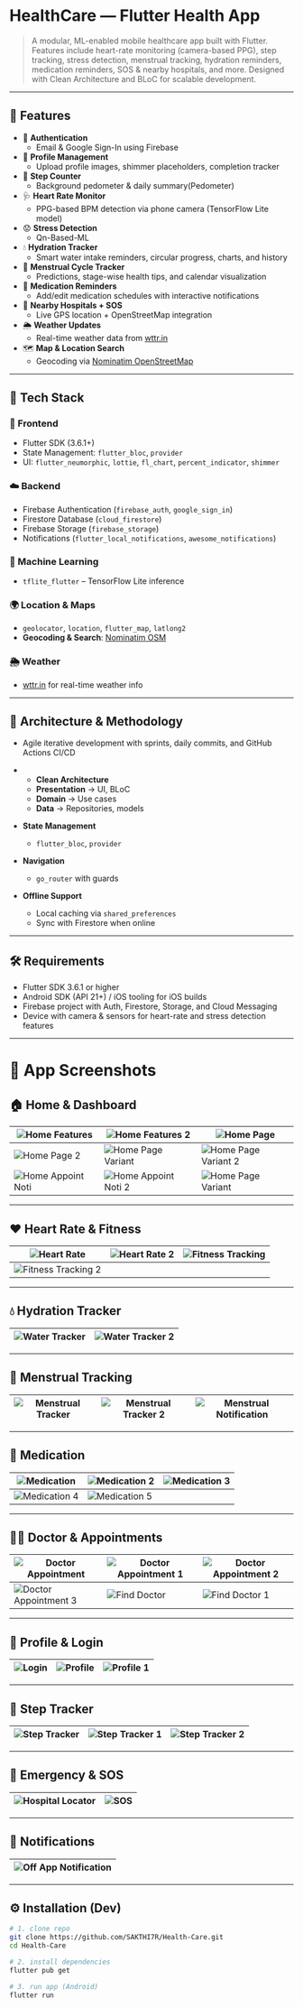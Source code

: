 # HealthCare — Flutter Health App

> A modular, ML-enabled mobile healthcare app built with Flutter. Features include heart-rate monitoring (camera-based PPG), step tracking, stress detection, menstrual tracking, hydration reminders, medication reminders, SOS & nearby hospitals, and more. Designed with Clean Architecture and BLoC for scalable development.

---

## 🚀 Features
- 🔐 **Authentication**
  - Email & Google Sign-In using Firebase
- 👤 **Profile Management**
  - Upload profile images, shimmer placeholders, completion tracker
- 🚶 **Step Counter**
  - Background pedometer & daily summary(Pedometer)
- 🩺 **Heart Rate Monitor**
  - PPG-based BPM detection via phone camera (TensorFlow Lite model)
- 😟 **Stress Detection**
  - Qn-Based-ML 
- 💧 **Hydration Tracker**
  - Smart water intake reminders, circular progress, charts, and history
- 📆 **Menstrual Cycle Tracker**
  - Predictions, stage-wise health tips, and calendar visualization
- 💊 **Medication Reminders**
  - Add/edit medication schedules with interactive notifications
- 🏥 **Nearby Hospitals + SOS**
  - Live GPS location + OpenStreetMap integration
- 🌦 **Weather Updates**
  - Real-time weather data from [wttr.in](https://wttr.in)
- 🗺️ **Map & Location Search**
  - Geocoding via [Nominatim OpenStreetMap](https://nominatim.openstreetmap.org)

---

## 🧭 Tech Stack
### 📱 Frontend
- Flutter SDK (3.6.1+)  
- State Management: `flutter_bloc`, `provider`  
- UI: `flutter_neumorphic`, `lottie`, `fl_chart`, `percent_indicator`, `shimmer`  

### ☁️ Backend
- Firebase Authentication (`firebase_auth`, `google_sign_in`)  
- Firestore Database (`cloud_firestore`)  
- Firebase Storage (`firebase_storage`)  
- Notifications (`flutter_local_notifications`, `awesome_notifications`)  

### 🤖 Machine Learning
- `tflite_flutter` – TensorFlow Lite inference  
  

### 🌍 Location & Maps
- `geolocator`, `location`, `flutter_map`, `latlong2`  
- **Geocoding & Search**: [Nominatim OSM](https://nominatim.openstreetmap.org)  

### 🌦 Weather
- [wttr.in](https://wttr.in) for real-time weather info  


---

## 📁 Architecture & Methodology
- Agile iterative development with sprints, daily commits, and GitHub Actions CI/CD
- - **Clean Architecture**  
  - **Presentation** → UI, BLoC  
  - **Domain** → Use cases  
  - **Data** → Repositories, models  

- **State Management**  
  - `flutter_bloc`, `provider`  

- **Navigation**  
  - `go_router` with guards  

- **Offline Support**  
  - Local caching via `shared_preferences` 
  - Sync with Firestore when online 

---

## 🛠️ Requirements
- Flutter SDK 3.6.1 or higher  
- Android SDK (API 21+) / iOS tooling for iOS builds  
- Firebase project with Auth, Firestore, Storage, and Cloud Messaging  
- Device with camera & sensors for heart-rate and stress detection features  

---
# 📸 App Screenshots

## 🏠 Home & Dashboard
| ![Home Features](DOCS/SCREENSHOTS/HOME_PAGE_V_D.jpg)  | ![Home Features 2](DOCS/SCREENSHOTS/HOME_PAGE_B_D.jpg) | ![Home Page](DOCS/SCREENSHOTS/HOME_FEATURES_D.jpg) |
|---|---|---|
| ![Home Page 2](DOCS/SCREENSHOTS/HOME_FEATURES_B_D.jpg)| ![Home Page Variant](DOCS/SCREENSHOTS/HOME_PAGE_H_D.jpg) | ![Home Page Variant 2](DOCS/SCREENSHOTS/HOME_PAGE_V_L.jpg) |
| ![Home Appoint Noti](DOCS/SCREENSHOTS/HOME_PAGE_APPOINT_NOTI.jpg) | ![Home Appoint Noti 2](DOCS/SCREENSHOTS/HOME_PAGE_APPOINT_NOTI_1.jpg) | ![Home Page Variant](DOCS/SCREENSHOTS/HOME_PAGE_H_D.jpg) |

---

## ❤️ Heart Rate & Fitness
| ![Heart Rate](DOCS/SCREENSHOTS/HEART_RATE.jpg) | ![Heart Rate 2](DOCS/SCREENSHOTS/HEART_RATE_1.jpg) | ![Fitness Tracking](DOCS/SCREENSHOTS/FITNESS_TRACKING.jpg) |
|---|---|---|
| ![Fitness Tracking 2](DOCS/SCREENSHOTS/FITNESSS_TRACKING_B.jpg) | | |

---

## 💧 Hydration Tracker
| ![Water Tracker](DOCS/SCREENSHOTS/WATER_TRACKER.jpg) | ![Water Tracker 2](DOCS/SCREENSHOTS/WATER_TRACKER_1.jpg) |
|---|---|

---

## 🌸 Menstrual Tracking
| ![Menstrual Tracker](DOCS/SCREENSHOTS/MENSTRUAL_TRACKER.jpg) | ![Menstrual Tracker 2](DOCS/SCREENSHOTS/MENSTRUAL_TRACKER_1.jpg) | ![Menstrual Notification](DOCS/SCREENSHOTS/MENSTRUAL_PEDICATION_NOTIFICATION.jpg) |
|---|---|---|

---

## 💊 Medication
| ![Medication](DOCS/SCREENSHOTS/MEDICATION.jpg) | ![Medication 2](DOCS/SCREENSHOTS/MEDICATION2.jpg) | ![Medication 3](DOCS/SCREENSHOTS/MEDICATION3.jpg) |
|---|---|---|
| ![Medication 4](DOCS/SCREENSHOTS/MEDICATION4.jpg) | ![Medication 5](DOCS/SCREENSHOTS/MEDICATION5.jpg) | |

---

## 🧑‍⚕️ Doctor & Appointments
| ![Doctor Appointment](DOCS/SCREENSHOTS/DOCTOR_APPOINTMENT.jpg) | ![Doctor Appointment 1](DOCS/SCREENSHOTS/DOCTOR_APPOINMENT_1.jpg) | ![Doctor Appointment 2](DOCS/SCREENSHOTS/DOCTOR_APPOINTMENT_2.jpg) |
|---|---|---|
| ![Doctor Appointment 3](DOCS/SCREENSHOTS/DOCTOR_APPOINTMENT_3.jpg) | ![Find Doctor](DOCS/SCREENSHOTS/FIND_DOCTOR.jpg) | ![Find Doctor 1](DOCS/SCREENSHOTS/FIND_DOCTOR_1.jpg) |

---

## 🧍 Profile & Login
| ![Login](DOCS/SCREENSHOTS/LOGIN_PAGE.jpg) | ![Profile](DOCS/SCREENSHOTS/PROFILE_PAGE.jpg) | ![Profile 1](DOCS/SCREENSHOTS/PROFILE_PAGE_1.jpg) |
|---|---|---|

---

## 👣 Step Tracker
| ![Step Tracker](DOCS/SCREENSHOTS/STEP_TRACKER.jpg) | ![Step Tracker 1](DOCS/SCREENSHOTS/STEP_TRACKER_1.jpg) | ![Step Tracker 2](DOCS/SCREENSHOTS/STEP_TRACKER_2.jpg) |
|---|---|---|

---

## 🏥 Emergency & SOS
| ![Hospital Locator](DOCS/SCREENSHOTS/HOSPITAL_LOCATOR.jpg) | ![SOS](DOCS/SCREENSHOTS/SOS.jpg) |
|---|---|

---

## 🔔 Notifications
| ![Off App Notification](DOCS/SCREENSHOTS/OFF_APP_NOTIFICATION.jpg) |
|---|

---

## ⚙️ Installation (Dev)
```bash
# 1. clone repo
git clone https://github.com/SAKTHI7R/Health-Care.git
cd Health-Care

# 2. install dependencies
flutter pub get

# 3. run app (Android)
flutter run
